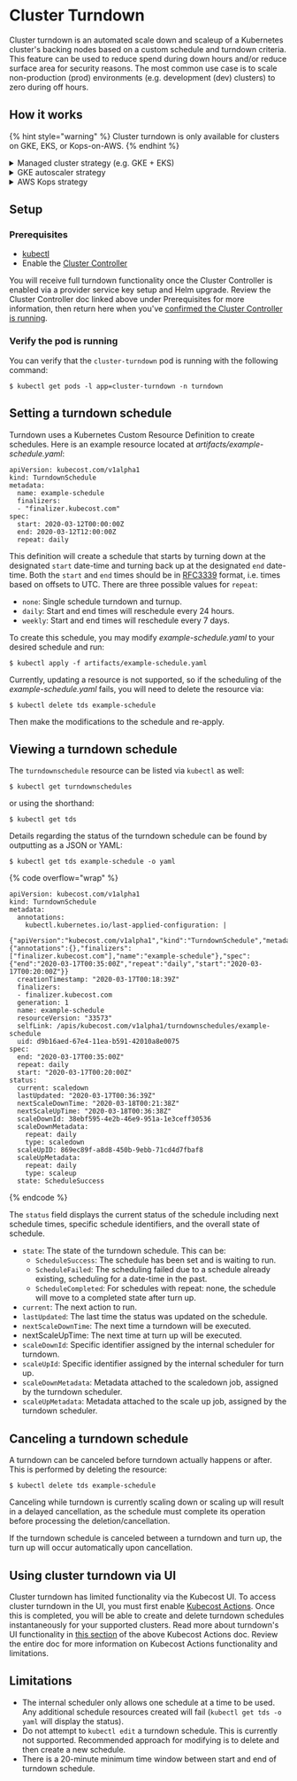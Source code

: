 # Cluster Turndown

Cluster turndown is an automated scale down and scaleup of a Kubernetes cluster's backing nodes based on a custom schedule and turndown criteria. This feature can be used to reduce spend during down hours and/or reduce surface area for security reasons. The most common use case is to scale non-production (prod) environments (e.g. development (dev) clusters) to zero during off hours.

## How it works

{% hint style="warning" %}
Cluster turndown is only available for clusters on GKE, EKS, or Kops-on-AWS.
{% endhint %}

<details>

<summary>Managed cluster strategy (e.g. GKE + EKS)</summary>

When the turndown schedule occurs, a new node pool with a single g1-small node is created. Taints are added to this node to only allow specific pods to be scheduled there. The `cluster-turndown` pod deployment is updated so the pod is allowed to schedule on the singleton node. Once the pod is moved to the new node, it will start back up and resume scale down. This is done by cordoning all nodes in the cluster (other than our new g1-small node), and then reducing the node pool sizes to 0.

</details>

<details>

<summary>GKE autoscaler strategy</summary>

Whenever there exists at least one NodePool with the `cluster-autoscaler` enabled, the `cluster-turndown` pod will:

1. Resize all non-autoscaling nodepools to 0
2. Schedule the turndown on one of the autoscaler nodepool nodes
3. Once it is brought back up (rescheduled to the selected node), the turndown pod will start a process called "flattening" which attempts to set deployment replicas to 0, turn off jobs, and annotate pods with labels that allow the autoscaler to do the rest of the work. Flattening persists pre-turndown values in the annotations of Kubernetes objects. The GKE autoscaler behavior is expected to handle the rest: removing now-unneeded nodes from the node pools. A limitation of this strategy is that the autoscaled node pools won't go below their configured minimum node count.
4. When turn up occurs, deployments and DaemonSets are "expanded" to their original sizes/replicas.

There are four annotations that can be applied for this process:

* `kubecost.kubernetes.io/job-suspend`: Stores a bool containing the previous paused state of a kubernetes CronJob.
* `kubecost.kubernetes.io/turn-down-replicas`: Stores the previous number of replicas set on the deployment.
* `kubecost.kubernetes.io/turn-down-rollout`: Stores the previous maxUnavailable for the deployment rollout.
* `kubecost.kubernetes.io/safe-evict`: Uses the `cluster-autoscaler.kubernetes.io/safe-to-evict` for autoscaling clusters to have the autoscaler preserve any deployments that previously had this annotation set, so scale up occurs, this value isn't unintentionally reset.

</details>

<details>

<summary>AWS Kops strategy</summary>

This turndown strategy schedules the `cluster-turndown` pod on the Master node, then resizes all Auto Scaling Groups (ASG) other than the master to 0. Similar to flattening in GKE (see above), the previous min/max/current values of the ASG prior to turndown will be set on the tag. When turn up occurs, those values can be read from the tags and restored to their original sizes. For the standard strategy, turn up will reschedule the turndown pod off the Master upon completion (occurs 5 minutes after turn up). This is to allow any modifications via Kops without resetting any cluster specific scheduling setup by turndown. The tag label used to store the min/max/current values for a node group is `cluster.turndown.previous`. Once turn up happens and the node groups are resized to their original size, the tag is deleted.

</details>

## Setup

### Prerequisites

* [kubectl](https://kubernetes.io/docs/tasks/tools/)
* Enable the [Cluster Controller](cluster-controller.md)

You will receive full turndown functionality once the Cluster Controller is enabled via a provider service key setup and Helm upgrade. Review the Cluster Controller doc linked above under Prerequisites for more information, then return here when you've [confirmed the Cluster Controller is running](https://app.gitbook.com/o/MQuX6uFwV0j7vIHtR15E/s/cjJbIkEBCZifkHo05tVh/\~/changes/230/install-and-configure/advanced-configuration/controller/cluster-turndown#setup).

### Verify the pod is running

You can verify that the `cluster-turndown` pod is running with the following command:

```
$ kubectl get pods -l app=cluster-turndown -n turndown
```

## Setting a turndown schedule

Turndown uses a Kubernetes Custom Resource Definition to create schedules. Here is an example resource located at _artifacts/example-schedule.yaml_:

```
apiVersion: kubecost.com/v1alpha1
kind: TurndownSchedule
metadata:
  name: example-schedule
  finalizers:
  - "finalizer.kubecost.com"
spec:
  start: 2020-03-12T00:00:00Z
  end: 2020-03-12T12:00:00Z
  repeat: daily
```

This definition will create a schedule that starts by turning down at the designated `start` date-time and turning back up at the designated `end` date-time. Both the `start` and `end` times should be in [RFC3339](https://tools.ietf.org/html/rfc3339) format, i.e. times based on offsets to UTC. There are three possible values for `repeat`:

* `none`: Single schedule turndown and turnup.
* `daily`: Start and end times will reschedule every 24 hours.
* `weekly`: Start and end times will reschedule every 7 days.

To create this schedule, you may modify _example-schedule.yaml_ to your desired schedule and run:

```
$ kubectl apply -f artifacts/example-schedule.yaml
```

Currently, updating a resource is not supported, so if the scheduling of the _example-schedule.yaml_ fails, you will need to delete the resource via:

```
$ kubectl delete tds example-schedule
```

Then make the modifications to the schedule and re-apply.

## Viewing a turndown schedule

The `turndownschedule` resource can be listed via `kubectl` as well:

```
$ kubectl get turndownschedules
```

or using the shorthand:

```
$ kubectl get tds
```

Details regarding the status of the turndown schedule can be found by outputting as a JSON or YAML:

```
$ kubectl get tds example-schedule -o yaml
```

{% code overflow="wrap" %}
```
apiVersion: kubecost.com/v1alpha1
kind: TurndownSchedule
metadata:
  annotations:
    kubectl.kubernetes.io/last-applied-configuration: |
      {"apiVersion":"kubecost.com/v1alpha1","kind":"TurndownSchedule","metadata":{"annotations":{},"finalizers":["finalizer.kubecost.com"],"name":"example-schedule"},"spec":{"end":"2020-03-17T00:35:00Z","repeat":"daily","start":"2020-03-17T00:20:00Z"}}
  creationTimestamp: "2020-03-17T00:18:39Z"
  finalizers:
  - finalizer.kubecost.com
  generation: 1
  name: example-schedule
  resourceVersion: "33573"
  selfLink: /apis/kubecost.com/v1alpha1/turndownschedules/example-schedule
  uid: d9b16aed-67e4-11ea-b591-42010a8e0075
spec:
  end: "2020-03-17T00:35:00Z"
  repeat: daily
  start: "2020-03-17T00:20:00Z"
status:
  current: scaledown
  lastUpdated: "2020-03-17T00:36:39Z"
  nextScaleDownTime: "2020-03-18T00:21:38Z"
  nextScaleUpTime: "2020-03-18T00:36:38Z"
  scaleDownId: 38ebf595-4e2b-46e9-951a-1e3ceff30536
  scaleDownMetadata:
    repeat: daily
    type: scaledown
  scaleUpID: 869ec89f-a8d8-450b-9ebb-71cd4d7fbaf8
  scaleUpMetadata:
    repeat: daily
    type: scaleup
  state: ScheduleSuccess
```
{% endcode %}

The `status` field displays the current status of the schedule including next schedule times, specific schedule identifiers, and the overall state of schedule.

* `state`: The state of the turndown schedule. This can be:
  * `ScheduleSuccess`: The schedule has been set and is waiting to run.
  * `ScheduleFailed`: The scheduling failed due to a schedule already existing, scheduling for a date-time in the past.
  * `ScheduleCompleted`: For schedules with repeat: none, the schedule will move to a completed state after turn up.
* `current`: The next action to run.
* `lastUpdated`: The last time the status was updated on the schedule.
* `nextScaleDownTime`: The next time a turndown will be executed.
* nextScaleUpTime: The next time at turn up will be executed.
* `scaleDownId`: Specific identifier assigned by the internal scheduler for turndown.
* `scaleUpId`: Specific identifier assigned by the internal scheduler for turn up.
* `scaleDownMetadata`: Metadata attached to the scaledown job, assigned by the turndown scheduler.
* `scaleUpMetadata`: Metadata attached to the scale up job, assigned by the turndown scheduler.

## Canceling a turndown schedule

A turndown can be canceled before turndown actually happens or after. This is performed by deleting the resource:

```
$ kubectl delete tds example-schedule
```

Canceling while turndown is currently scaling down or scaling up will result in a delayed cancellation, as the schedule must complete its operation before processing the deletion/cancellation.

If the turndown schedule is canceled between a turndown and turn up, the turn up will occur automatically upon cancellation.

## Using cluster turndown via UI

Cluster turndown has limited functionality via the Kubecost UI. To access cluster turndown in the UI, you must first enable [Kubecost Actions](/using-kubecost/navigating-the-kubecost-ui/savings/savings-actions.md#enabling-kubecost-actions). Once this is completed, you will be able to create and delete turndown schedules instantaneously for your supported clusters. Read more about turndown's UI functionality in [this section](/using-kubecost/navigating-the-kubecost-ui/savings/savings-actions.md#cluster-turndown) of the above Kubecost Actions doc. Review the entire doc for more information on Kubecost Actions functionality and limitations.

## Limitations

* The internal scheduler only allows one schedule at a time to be used. Any additional schedule resources created will fail (`kubectl get tds -o yaml` will display the status).
* Do not attempt to `kubectl edit` a turndown schedule. This is currently not supported. Recommended approach for modifying is to delete and then create a new schedule.
* There is a 20-minute minimum time window between start and end of turndown schedule.
